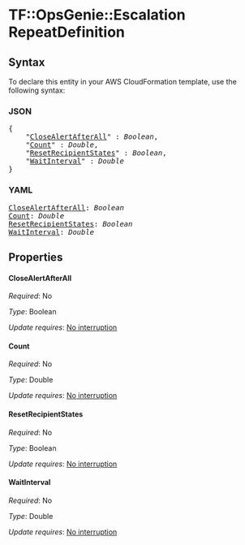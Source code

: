 # TF::OpsGenie::Escalation RepeatDefinition

## Syntax

To declare this entity in your AWS CloudFormation template, use the following syntax:

### JSON

<pre>
{
    "<a href="#closealertafterall" title="CloseAlertAfterAll">CloseAlertAfterAll</a>" : <i>Boolean</i>,
    "<a href="#count" title="Count">Count</a>" : <i>Double</i>,
    "<a href="#resetrecipientstates" title="ResetRecipientStates">ResetRecipientStates</a>" : <i>Boolean</i>,
    "<a href="#waitinterval" title="WaitInterval">WaitInterval</a>" : <i>Double</i>
}
</pre>

### YAML

<pre>
<a href="#closealertafterall" title="CloseAlertAfterAll">CloseAlertAfterAll</a>: <i>Boolean</i>
<a href="#count" title="Count">Count</a>: <i>Double</i>
<a href="#resetrecipientstates" title="ResetRecipientStates">ResetRecipientStates</a>: <i>Boolean</i>
<a href="#waitinterval" title="WaitInterval">WaitInterval</a>: <i>Double</i>
</pre>

## Properties

#### CloseAlertAfterAll

_Required_: No

_Type_: Boolean

_Update requires_: [No interruption](https://docs.aws.amazon.com/AWSCloudFormation/latest/UserGuide/using-cfn-updating-stacks-update-behaviors.html#update-no-interrupt)

#### Count

_Required_: No

_Type_: Double

_Update requires_: [No interruption](https://docs.aws.amazon.com/AWSCloudFormation/latest/UserGuide/using-cfn-updating-stacks-update-behaviors.html#update-no-interrupt)

#### ResetRecipientStates

_Required_: No

_Type_: Boolean

_Update requires_: [No interruption](https://docs.aws.amazon.com/AWSCloudFormation/latest/UserGuide/using-cfn-updating-stacks-update-behaviors.html#update-no-interrupt)

#### WaitInterval

_Required_: No

_Type_: Double

_Update requires_: [No interruption](https://docs.aws.amazon.com/AWSCloudFormation/latest/UserGuide/using-cfn-updating-stacks-update-behaviors.html#update-no-interrupt)

